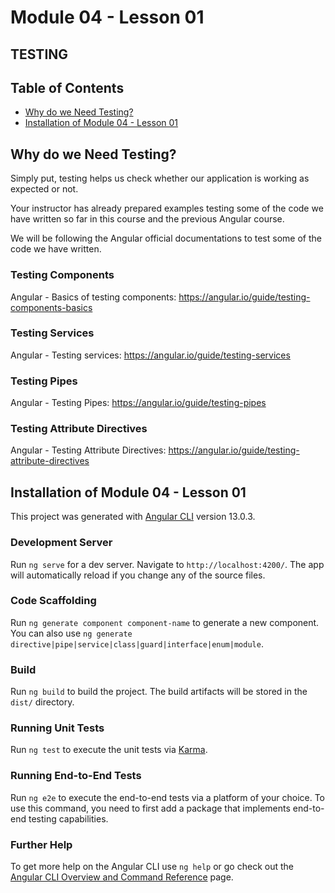 # Module 04 - Lesson 01
 
## TESTING
 
## Table of Contents
 
- [Why do we Need Testing?](#why-do-we-need-testing)
- [Installation of Module 04 - Lesson 01](#installation-of-module-04---lesson-01)
 
## Why do we Need Testing?
Simply put, testing helps us check whether our application is working as expected or not.
 
Your instructor has already prepared examples testing some of the code we have written so far in this course and the previous Angular course.
 
We will be following the Angular official documentations to test some of the code we have written.
 
### Testing Components
Angular - Basics of testing components: https://angular.io/guide/testing-components-basics
 
### Testing Services
Angular - Testing services: https://angular.io/guide/testing-services
 
### Testing Pipes
Angular - Testing Pipes: https://angular.io/guide/testing-pipes
 
### Testing Attribute Directives
Angular - Testing Attribute Directives: https://angular.io/guide/testing-attribute-directives
 
 
## Installation of Module 04 - Lesson 01
 
This project was generated with [Angular CLI](https://github.com/angular/angular-cli) version 13.0.3.
 
### Development Server
 
Run `ng serve` for a dev server. Navigate to `http://localhost:4200/`. The app will automatically reload if you change any of the source files.
 
### Code Scaffolding
 
Run `ng generate component component-name` to generate a new component. You can also use `ng generate directive|pipe|service|class|guard|interface|enum|module`.
 
### Build
 
Run `ng build` to build the project. The build artifacts will be stored in the `dist/` directory.
 
### Running Unit Tests
 
Run `ng test` to execute the unit tests via [Karma](https://karma-runner.github.io).
 
### Running End-to-End Tests
 
Run `ng e2e` to execute the end-to-end tests via a platform of your choice. To use this command, you need to first add a package that implements end-to-end testing capabilities.
 
### Further Help
 
To get more help on the Angular CLI use `ng help` or go check out the [Angular CLI Overview and Command Reference](https://angular.io/cli) page.
 
